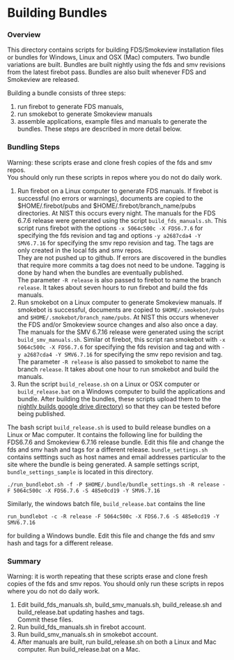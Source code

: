 #  Building Bundles

### Overview

This directory contains scripts for building FDS/Smokeview installation files or bundles for Windows, Linux and OSX (Mac) computers.
Two bundle variations are built.  Bundles are built nightly using the fds and smv revisions from the latest firebot pass. 
Bundles are also built whenever FDS and Smokeview are released.

Building a bundle consists of three steps: 
  1. run firebot to generate FDS manuals, 
  2. run smokebot to generate Smokeview manuals 
  3. assemble applications, example files and manuals to generate the bundles.
These steps are described in more detail below.

### Bundling Steps

Warning: these scripts erase and clone fresh copies of the fds and smv repos.  
You should only run these scripts in repos where you do not do daily work.

1. Run firebot on a Linux computer to generate FDS manuals. 
If firebot is successful (no errors or warnings), documents are copied to the
$HOME/.firebot/pubs and $HOME/.firebot/branch_name/pubs directories. At NIST this occurs every night.
The manuals for the FDS 6.7.6 release were generated using the script `build_fds_manuals.sh`. This script runs
firebot with the options 
`-x 5064c500c -X FDS6.7.6` for specifying the fds revision and tag  and options `-y a2687cda4 -Y SMV6.7.16`  for 
specifying the smv repo revision and tag. The tags are only created in the local fds and smv repos.  
They are not pushed up to github.
If errors are discovered in the bundles that require more commits a tag does not need to be undone.
Tagging is done by hand when the bundles are eventually published.  
The  parameter `-R release` is also passed to firebot to name the branch `release`.
It takes about seven hours to run firebot and build the fds manuals.
2. Run smokebot on a Linux computer to generate Smokeview manuals. If smokebot is successful,
documents are copied to `$HOME/.smokebot/pubs` and `$HOME/.smokebot/branch_name/pubs`. 
At NIST this occurs whenever the FDS and/or Smokeview source changes and also also once a day.
The manuals for the SMV 6.7.16 release were generated using the script `build_smv_manuals.sh`. Similar ot firebot, this script ran
smokebot with 
`-x 5064c500c -X FDS6.7.6` for specifying the fds revision and tag  and with `-y a2687cda4 -Y SMV6.7.16`  for 
specifying the smv repo revision and tag. The  parameter `-R release` is also passed to smokebot to name the branch `release`.
It takes about one hour to run smokebot and build the manuals.
3. Run the script `build_release.sh` on a Linux or OSX computer or `build_release.bat` on a Windows computer
to build the applications and bundle.  After building the bundles, these scripts upload them to the 
[nightly builds google drive directory)](https://drive.google.com/drive/folders/1X-gRYGPGtcewgnNiNBuho3U8zDFVqFsC?usp=sharing)
so that they can be tested before being published.

The bash script `build_release.sh` is used to build release bundles on a Linux or Mac computer.
It contains the following line for building the FDS6.7.6 and Smokeview 6.7.16 release bundle. Edit this
file and change the fds and smv hash and tags for a different release. `bundle_settings.sh` contains setttings such as
host names and email addresses particular to the site where the bundle is being generated. 
A sample settings script, `bundle_settings_sample`
is located in this directory.

```./run_bundlebot.sh -f -P $HOME/.bundle/bundle_settings.sh -R release -F 5064c500c -X FDS6.7.6 -S 485e0cd19 -Y SMV6.7.16 ```

Similarly, the windows batch file, `build_release.bat` contains the line

```run_bundlebot -c -R release -F 5064c500c -X FDS6.7.6 -S 485e0cd19 -Y SMV6.7.16```

for building a Windows bundle.  Edit this
file and change the fds and smv hash and tags for a different release.

### Summary

Warning: it is worth repeating that these scripts erase and clone fresh copies of the fds and smv repos.  You should only run these scripts in repos where you do not do daily work.

1. Edit build_fds_manuals.sh, build_smv_manuals.sh, build_release.sh and build_release.bat updating hashes and tags.  
Commit these files.
3. Run build_fds_manuals.sh in firebot account.
4. Run build_smv_manuals.sh in smokebot account.
5. After manuals are built, run build_release.sh on both a Linux and Mac computer.  Run build_release.bat on a Mac.
 




